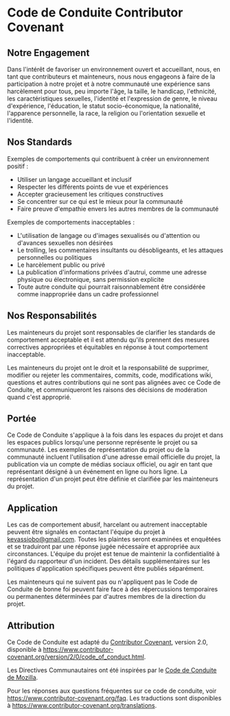 # Code de Conduite Contributor Covenant

## Notre Engagement

Dans l'intérêt de favoriser un environnement ouvert et accueillant, nous, en tant que contributeurs et mainteneurs, nous nous engageons à faire de la participation à notre projet et à notre communauté une expérience sans harcèlement pour tous, peu importe l'âge, la taille, le handicap, l'ethnicité, les caractéristiques sexuelles, l'identité et l'expression de genre, le niveau d'expérience, l'éducation, le statut socio-économique, la nationalité, l'apparence personnelle, la race, la religion ou l'orientation sexuelle et l'identité.

## Nos Standards

Exemples de comportements qui contribuent à créer un environnement positif :

* Utiliser un langage accueillant et inclusif
* Respecter les différents points de vue et expériences
* Accepter gracieusement les critiques constructives
* Se concentrer sur ce qui est le mieux pour la communauté
* Faire preuve d'empathie envers les autres membres de la communauté

Exemples de comportements inacceptables :

* L'utilisation de langage ou d'images sexualisés ou d'attention ou d'avances sexuelles non désirées
* Le trolling, les commentaires insultants ou désobligeants, et les attaques personnelles ou politiques
* Le harcèlement public ou privé
* La publication d'informations privées d'autrui, comme une adresse physique ou électronique, sans permission explicite
* Toute autre conduite qui pourrait raisonnablement être considérée comme inappropriée dans un cadre professionnel

## Nos Responsabilités

Les mainteneurs du projet sont responsables de clarifier les standards de comportement acceptable et il est attendu qu'ils prennent des mesures correctives appropriées et équitables en réponse à tout comportement inacceptable.

Les mainteneurs du projet ont le droit et la responsabilité de supprimer, modifier ou rejeter les commentaires, commits, code, modifications wiki, questions et autres contributions qui ne sont pas alignées avec ce Code de Conduite, et communiqueront les raisons des décisions de modération quand c'est approprié.

## Portée

Ce Code de Conduite s'applique à la fois dans les espaces du projet et dans les espaces publics lorsqu'une personne représente le projet ou sa communauté. Les exemples de représentation du projet ou de la communauté incluent l'utilisation d'une adresse email officielle du projet, la publication via un compte de médias sociaux officiel, ou agir en tant que représentant désigné à un événement en ligne ou hors ligne. La représentation d'un projet peut être définie et clarifiée par les mainteneurs du projet.

## Application

Les cas de comportement abusif, harcelant ou autrement inacceptable peuvent être signalés en contactant l'équipe du projet à [kevassiobo@gmail.com](mailto:kevassiobo@gmail.com). Toutes les plaintes seront examinées et enquêtées et se traduiront par une réponse jugée nécessaire et appropriée aux circonstances. L'équipe du projet est tenue de maintenir la confidentialité à l'égard du rapporteur d'un incident. Des détails supplémentaires sur les politiques d'application spécifiques peuvent être publiés séparément.

Les mainteneurs qui ne suivent pas ou n'appliquent pas le Code de Conduite de bonne foi peuvent faire face à des répercussions temporaires ou permanentes déterminées par d'autres membres de la direction du projet.

## Attribution

Ce Code de Conduite est adapté du [Contributor Covenant][homepage], version 2.0, disponible à https://www.contributor-covenant.org/version/2/0/code_of_conduct.html.

Les Directives Communautaires ont été inspirées par le [Code de Conduite de Mozilla](https://github.com/mozilla/diversity).

[homepage]: https://www.contributor-covenant.org

Pour les réponses aux questions fréquentes sur ce code de conduite, voir https://www.contributor-covenant.org/faq. Les traductions sont disponibles à https://www.contributor-covenant.org/translations.
